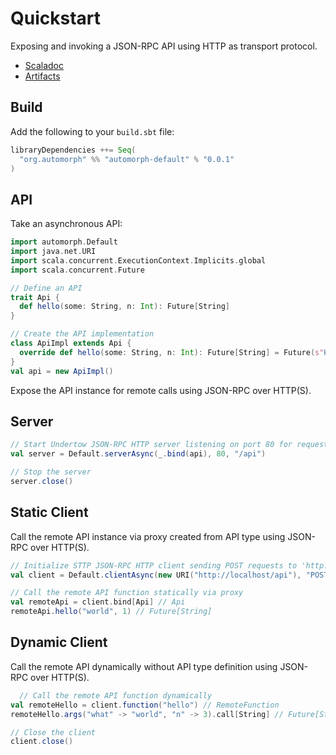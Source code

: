 # Quickstart

Exposing and invoking a JSON-RPC API using HTTP as transport protocol.

* [Scaladoc](../api/index.html)
* [Artifacts](https://mvnrepository.com/artifact/org.automorph/automorph)

## Build

Add the following to your `build.sbt` file:

```scala
libraryDependencies ++= Seq(
  "org.automorph" %% "automorph-default" % "0.0.1"
)
```

## API

Take an asynchronous API:

```scala
import automorph.Default
import java.net.URI
import scala.concurrent.ExecutionContext.Implicits.global
import scala.concurrent.Future

// Define an API
trait Api {
  def hello(some: String, n: Int): Future[String]
}

// Create the API implementation
class ApiImpl extends Api {
  override def hello(some: String, n: Int): Future[String] = Future(s"Hello $some $n!")
}
val api = new ApiImpl()

```

Expose the API instance for remote calls using JSON-RPC over HTTP(S).

## Server

```scala
// Start Undertow JSON-RPC HTTP server listening on port 80 for requests to '/api'
val server = Default.serverAsync(_.bind(api), 80, "/api")

// Stop the server
server.close()
```

## Static Client

Call the remote API instance via proxy created from API type using JSON-RPC over HTTP(S).

```scala
// Initialize STTP JSON-RPC HTTP client sending POST requests to 'http://localhost/api'
val client = Default.clientAsync(new URI("http://localhost/api"), "POST")

// Call the remote API function statically via proxy
val remoteApi = client.bind[Api] // Api
remoteApi.hello("world", 1) // Future[String]
```

## Dynamic Client

Call the remote API dynamically without API type definition using JSON-RPC over HTTP(S).

```scala
  // Call the remote API function dynamically
val remoteHello = client.function("hello") // RemoteFunction
remoteHello.args("what" -> "world", "n" -> 3).call[String] // Future[String]

// Close the client
client.close()
```
